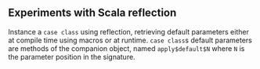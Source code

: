 Experiments with Scala reflection
---------------------------------

Instance a `case class` using reflection, retrieving default parameters either at compile time using macros or at runtime.
`case class`s default parameters are methods of the companion object, named `apply$default$N` where `N` is the parameter position in the signature.